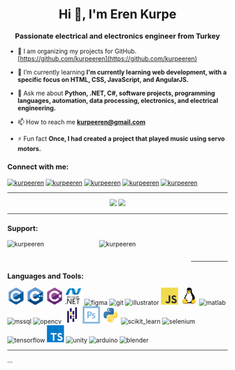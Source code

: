 

<h1 align="center">Hi 👋, I'm Eren Kurpe</h1>
<h3 align="center">Passionate electrical and electronics engineer from Turkey</h3>

- 🔭 I am organizing my projects for GitHub. [https://github.com/kurpeeren](https://github.com/kurpeeren)

- 🌱 I’m currently learning **I'm currently learning web development, with a specific focus on HTML, CSS, JavaScript, and AngularJS.**

- 💬 Ask me about **Python, .NET, C#, software projects, programming languages, automation, data processing, electronics, and electrical engineering.**

- 📫 How to reach me **kurpeeren@gmail.com**

- ⚡ Fun fact **Once, I had created a project that played music using servo motors.**

<h3 align="left">Connect with me:</h3>
<p align="left">

<!--<a href="https://twitter.com/kurpeeren" target="blank"><img align="center" src="https://raw.githubusercontent.com/rahuldkjain/github-profile-readme-generator/master/src/images/icons/Social/twitter.svg" alt="kurpeeren" height="30" width="40" /></a>
      -->
<a href="https://www.linkedin.com/in/erenkurpe" target="blank"><img align="center" src="https://raw.githubusercontent.com/rahuldkjain/github-profile-readme-generator/master/src/images/icons/Social/linked-in-alt.svg" alt="kurpeeren" height="30" width="40" /></a>
<a href="https://instagram.com/kurpeeren" target="blank"><img align="center" src="https://raw.githubusercontent.com/rahuldkjain/github-profile-readme-generator/master/src/images/icons/Social/instagram.svg" alt="kurpeeren" height="30" width="40" /></a>
<a href="https://www.youtube.com/channel/UChoON9m4Xad-33uNyuRAHqg" target="blank"><img align="center" src="https://raw.githubusercontent.com/rahuldkjain/github-profile-readme-generator/master/src/images/icons/Social/youtube.svg" alt="kurpeeren" height="30" width="40" /></a>
<a href="https://www.hackerrank.com/kurpeeren" target="blank"><img align="center" src="https://raw.githubusercontent.com/rahuldkjain/github-profile-readme-generator/master/src/images/icons/Social/hackerrank.svg" alt="kurpeeren" height="30" width="40" /></a>
<a href="https://dev.to/kurpeeren" target="blank"><img align="center" src="https://raw.githubusercontent.com/rahuldkjain/github-profile-readme-generator/master/src/images/icons/Social/devto.svg" alt="kurpeeren" height="30" width="40" /></a>
</p>

***

<p align="center">
  <img height="180em" src="https://github-readme-stats.vercel.app/api?username=kurpeeren&theme=tokyonight&show_icons=true&count_private=true" />
  <img height="180em" src="https://github-readme-stats-eight-theta.vercel.app/api/top-langs/?username=kurpeeren&layout=compact&langs_count=8&theme=tokyonight" />
</p>

***

<h3 align="left">Support:</h3>
<p><a href="https://www.buymeacoffee.com/kurpeeren"> <img align="left" src="https://cdn.buymeacoffee.com/buttons/v2/default-yellow.png" height="50" width="210" alt="kurpeeren" /></a><a href="https://ko-fi.com/kurpeeren"> <img align="left" src="https://cdn.ko-fi.com/cdn/kofi3.png?v=3" height="50" width="210" alt="kurpeeren" /></a></p><br><br>


***

<div class="logos">
    <h3> Languages and Tools: </h3>
    <p class="logolist">
      <a href="https://www.cprogramming.com/" style="text-decoration: none;" target="_blank" rel="noreferrer">
        <img src="https://raw.githubusercontent.com/devicons/devicon/master/icons/c/c-original.svg" alt="c" width="40" height="40" />
      </a>
      <a href="https://www.w3schools.com/cpp/" style="text-decoration: none;" target="_blank" rel="noreferrer">
        <img src="https://raw.githubusercontent.com/devicons/devicon/master/icons/cplusplus/cplusplus-original.svg" alt="cplusplus" width="40" height="40" />
      </a>
      <a href="https://www.w3schools.com/cs/" style="text-decoration: none;" target="_blank" rel="noreferrer">
        <img src="https://raw.githubusercontent.com/devicons/devicon/master/icons/csharp/csharp-original.svg" alt="csharp" width="40" height="40" />
      </a>
      <a href="https://dotnet.microsoft.com/" style="text-decoration: none;" target="_blank" rel="noreferrer">
        <img src="https://raw.githubusercontent.com/devicons/devicon/master/icons/dot-net/dot-net-original-wordmark.svg" alt="dotnet" width="40" height="40" />
      </a>
      <a href="https://www.figma.com/" style="text-decoration: none;" target="_blank" rel="noreferrer">
        <img src="https://www.vectorlogo.zone/logos/figma/figma-icon.svg" alt="figma" width="40" height="40" />
      </a>
      <a href="https://git-scm.com/" style="text-decoration: none;" target="_blank" rel="noreferrer">
        <img src="https://www.vectorlogo.zone/logos/git-scm/git-scm-icon.svg" alt="git" width="40" height="40" />
      </a>
      <a href="https://www.adobe.com/in/products/illustrator.html" style="text-decoration: none;" target="_blank" rel="noreferrer">
        <img src="https://www.vectorlogo.zone/logos/adobe_illustrator/adobe_illustrator-icon.svg" alt="illustrator" width="40" height="40" />
      </a>
      <a href="https://developer.mozilla.org/en-US/docs/Web/JavaScript" style="text-decoration: none;" target="_blank" rel="noreferrer">
        <img src="https://raw.githubusercontent.com/devicons/devicon/master/icons/javascript/javascript-original.svg" alt="javascript" width="40" height="40" />
      </a>
      <a href="https://www.linux.org/" style="text-decoration: none;" target="_blank" rel="noreferrer">
        <img src="https://raw.githubusercontent.com/devicons/devicon/master/icons/linux/linux-original.svg" alt="linux" width="40" height="40" />
      </a>
      <a href="https://www.mathworks.com/" style="text-decoration: none;" target="_blank" rel="noreferrer">
        <img src="https://upload.wikimedia.org/wikipedia/commons/2/21/Matlab_Logo.png" alt="matlab" width="40" height="40" />
      </a>
      <a href="https://www.microsoft.com/en-us/sql-server" style="text-decoration: none;" target="_blank" rel="noreferrer">
        <img src="https://www.svgrepo.com/show/303229/microsoft-sql-server-logo.svg" alt="mssql" width="40" height="40" />
      </a>
      <a href="https://opencv.org/" style="text-decoration: none;" target="_blank" rel="noreferrer">
        <img src="https://www.vectorlogo.zone/logos/opencv/opencv-icon.svg" alt="opencv" width="40" height="40" />
      </a>
      <a href="https://pandas.pydata.org/" style="text-decoration: none;" target="_blank" rel="noreferrer">
        <img src="https://raw.githubusercontent.com/devicons/devicon/2ae2a900d2f041da66e950e4d48052658d850630/icons/pandas/pandas-original.svg" alt="pandas" width="40" height="40" />
      </a>
      <a href="https://www.photoshop.com/en" style="text-decoration: none;" target="_blank" rel="noreferrer">
        <img src="https://raw.githubusercontent.com/devicons/devicon/master/icons/photoshop/photoshop-line.svg" alt="photoshop" width="40" height="40" />
      </a>
      <a href="https://www.python.org" style="text-decoration: none;" target="_blank" rel="noreferrer">
        <img src="https://raw.githubusercontent.com/devicons/devicon/master/icons/python/python-original.svg" alt="python" width="40" height="40" />
      </a>
      <a href="https://scikit-learn.org/" style="text-decoration: none;" target="_blank" rel="noreferrer">
        <img src="https://upload.wikimedia.org/wikipedia/commons/0/05/Scikit_learn_logo_small.svg" alt="scikit_learn" width="40" height="40" />
      </a>
      <a href="https://www.selenium.dev" style="text-decoration: none;" target="_blank" rel="noreferrer">
        <img src="https://raw.githubusercontent.com/detain/svg-logos/780f25886640cef088af994181646db2f6b1a3f8/svg/selenium-logo.svg" alt="selenium" width="40" height="40" />
      </a>
      <a href="https://www.tensorflow.org" style="text-decoration: none;" target="_blank" rel="noreferrer">
        <img src="https://www.vectorlogo.zone/logos/tensorflow/tensorflow-icon.svg" alt="tensorflow" width="40" height="40" />
      </a>
      <a href="https://www.typescriptlang.org/" style="text-decoration: none;" target="_blank" rel="noreferrer">
        <img src="https://raw.githubusercontent.com/devicons/devicon/master/icons/typescript/typescript-original.svg" alt="typescript" width="40" height="40" />
      </a>
      <a href="https://unity.com/" style="text-decoration: none;" target="_blank" rel="noreferrer">
        <img src="https://www.vectorlogo.zone/logos/unity3d/unity3d-icon.svg" alt="unity" width="40" height="40" />
      </a>
      <a href="https://www.arduino.cc/" style="text-decoration: none;" target="_blank" rel="noreferrer">
        <img src="https://cdn.worldvectorlogo.com/logos/arduino-1.svg" alt="arduino" width="40" height="40" />
      </a>
      <a href="https://www.blender.org/" style="text-decoration: none;" target="_blank" rel="noreferrer">
        <img src="https://download.blender.org/branding/community/blender_community_badge_white.svg" alt="blender" width="40" height="40" />
      </a>
    </p>
  </div>

***

...
